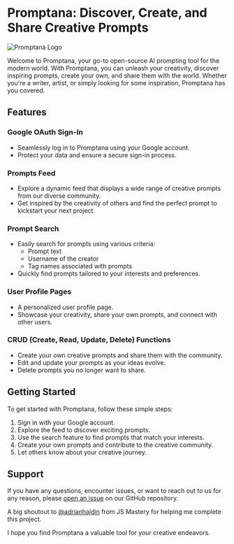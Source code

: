 # Promptana: Discover, Create, and Share Creative Prompts

![Promptana Logo](https://promptana-z8l8.vercel.app/assets/images/logo.svg)

Welcome to Promptana, your go-to open-source AI prompting tool for the modern world. With Promptana, you can unleash your creativity, discover inspiring prompts, create your own, and share them with the world. Whether you're a writer, artist, or simply looking for some inspiration, Promptana has you covered.

## Features

### Google OAuth Sign-In
- Seamlessly log in to Promptana using your Google account.
- Protect your data and ensure a secure sign-in process.

### Prompts Feed
- Explore a dynamic feed that displays a wide range of creative prompts from our diverse community.
- Get inspired by the creativity of others and find the perfect prompt to kickstart your next project.

### Prompt Search
- Easily search for prompts using various criteria:
  - Prompt text
  - Username of the creator
  - Tag names associated with prompts
- Quickly find prompts tailored to your interests and preferences.

### User Profile Pages
- A personalized user profile page.
- Showcase your creativity, share your own prompts, and connect with other users.

### CRUD (Create, Read, Update, Delete) Functions
- Create your own creative prompts and share them with the community.
- Edit and update your prompts as your ideas evolve.
- Delete prompts you no longer want to share.

## Getting Started

To get started with Promptana, follow these simple steps:

1. Sign in with your Google account.
2. Explore the feed to discover exciting prompts.
3. Use the search feature to find prompts that match your interests.
4. Create your own prompts and contribute to the creative community.
5. Let others know about your creative journey.

## Support

If you have any questions, encounter issues, or want to reach out to us for any reason, please [open an issue](https://github.com/richardatodo/Promptana/issues) on our GitHub repository.

A big shoutout to [@adrianhajdin](https://github.com/adrianhajdin) from JS Mastery for helping me complete this project.

I hope you find Promptana a valuable tool for your creative endeavors.
